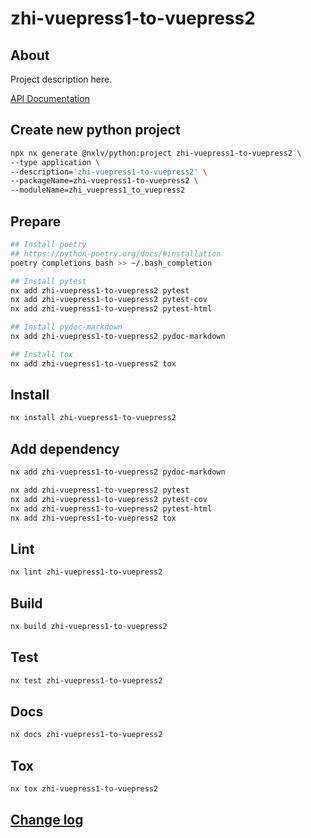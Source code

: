# zhi-vuepress1-to-vuepress2

## About

Project description here.

[API Documentation](docs/source/api.md)

## Create new python project

```bash
npx nx generate @nxlv/python:project zhi-vuepress1-to-vuepress2 \
--type application \
--description='zhi-vuepress1-to-vuepress2' \
--packageName=zhi-vuepress1-to-vuepress2 \
--moduleName=zhi_vuepress1_to_vuepress2
```

## Prepare

```bash
## Install poetry
## https://python-poetry.org/docs/#installation
poetry completions bash >> ~/.bash_completion

## Install pytest
nx add zhi-vuepress1-to-vuepress2 pytest
nx add zhi-vuepress1-to-vuepress2 pytest-cov
nx add zhi-vuepress1-to-vuepress2 pytest-html

## Install pydoc-markdown
nx add zhi-vuepress1-to-vuepress2 pydoc-markdown

## Install tox
nx add zhi-vuepress1-to-vuepress2 tox
```

## Install

```bash
nx install zhi-vuepress1-to-vuepress2
```

## Add dependency

```bash
nx add zhi-vuepress1-to-vuepress2 pydoc-markdown

nx add zhi-vuepress1-to-vuepress2 pytest
nx add zhi-vuepress1-to-vuepress2 pytest-cov
nx add zhi-vuepress1-to-vuepress2 pytest-html
nx add zhi-vuepress1-to-vuepress2 tox
```

## Lint

```bash
nx lint zhi-vuepress1-to-vuepress2
```

## Build

```bash
nx build zhi-vuepress1-to-vuepress2
```

## Test

```bash
nx test zhi-vuepress1-to-vuepress2
```

## Docs

```bash
nx docs zhi-vuepress1-to-vuepress2
```

## Tox

```bash
nx tox zhi-vuepress1-to-vuepress2
```

## [Change log](CHANGELOG.md)
